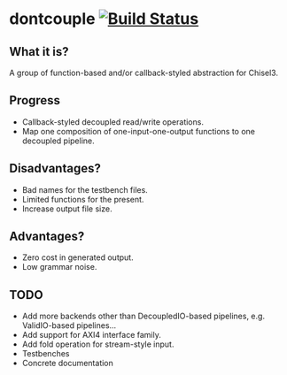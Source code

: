 dontcouple [![Build Status](https://travis-ci.org/ShanghaitechGeekPie/dontcouple.svg?branch=master)](https://travis-ci.org/ShanghaitechGeekPie/dontcouple)
=======================

## What it is?

A group of function-based and/or callback-styled abstraction for Chisel3.

## Progress

- Callback-styled decoupled read/write operations.
- Map one composition of one-input-one-output functions to one decoupled pipeline.

## Disadvantages?

- Bad names for the testbench files.
- Limited functions for the present.
- Increase output file size.

## Advantages?

- Zero cost in generated output.
- Low grammar noise.

## TODO

- Add more backends other than DecoupledIO-based pipelines, e.g. ValidIO-based pipelines...
- Add support for AXI4 interface family.
- Add fold operation for stream-style input.
- Testbenches
- Concrete documentation
